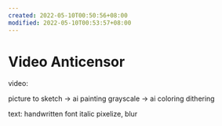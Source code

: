 ```yaml
---
created: 2022-05-10T00:50:56+08:00
modified: 2022-05-10T00:53:57+08:00
---
```


# Video Anticensor

video:

picture to sketch -> ai painting
grayscale -> ai coloring
dithering

text:
handwritten font
italic
pixelize, blur
